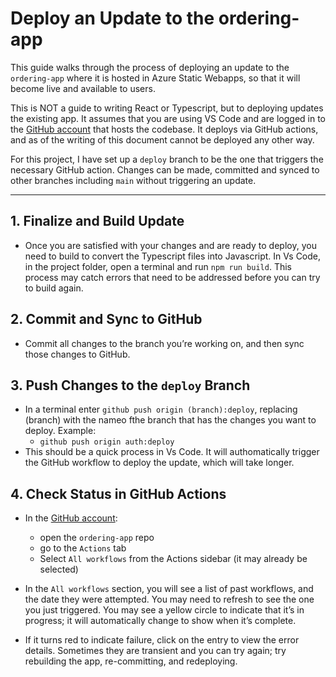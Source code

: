 # Deploy an Update to the ordering-app


<!-- To regenerate the Markdown version of this file, enter in the terminal:
    quarto render docs/how-to/deploy-ordering-app-update.qmd 
-->

This guide walks through the process of deploying an update to the
`ordering-app` where it is hosted in Azure Static Webapps, so that it
will become live and available to users.

This is NOT a guide to writing React or Typescript, but to deploying
updates the existing app. It assumes that you are using VS Code and are
logged in to the [GitHub account](../github/github-account.qmd) that
hosts the codebase. It deploys via GitHub actions, and as of the writing
of this document cannot be deployed any other way.

For this project, I have set up a `deploy` branch to be the one that
triggers the necessary GitHub action. Changes can be made, committed and
synced to other branches including `main` without triggering an update.

------------------------------------------------------------------------

## 1. Finalize and Build Update

- Once you are satisfied with your changes and are ready to deploy, you
  need to build to convert the Typescript files into Javascript. In Vs
  Code, in the project folder, open a terminal and run `npm run build`.
  This process may catch errors that need to be addressed before you can
  try to build again.

## 2. Commit and Sync to GitHub

- Commit all changes to the branch you’re working on, and then sync
  those changes to GitHub.

## 3. Push Changes to the `deploy` Branch

- In a terminal enter `github push origin (branch):deploy`, replacing
  (branch) with the nameo fthe branch that has the changes you want to
  deploy. Example:
  - `github push origin auth:deploy`
- This should be a quick process in Vs Code. It will authomatically
  trigger the GitHub workflow to deploy the update, which will take
  longer.

## 4. Check Status in GitHub Actions

- In the [GitHub account](../github/github-account.qmd):

  - open the `ordering-app` repo
  - go to the `Actions` tab
  - Select `All workflows` from the Actions sidebar (it may already be
    selected)

- In the `All workflows` section, you will see a list of past workflows,
  and the date they were attempted. You may need to refresh to see the
  one you just triggered. You may see a yellow circle to indicate that
  it’s in progress; it will automatically change to show when it’s
  complete.

- If it turns red to indicate failure, click on the entry to view the
  error details. Sometimes they are transient and you can try again; try
  rebuilding the app, re-committing, and redeploying.
